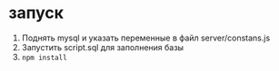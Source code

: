 # запуск
1. Поднять mysql и указать переменные в файл server/constans.js
2. Запустить script.sql для заполнения базы
3. `npm install`

